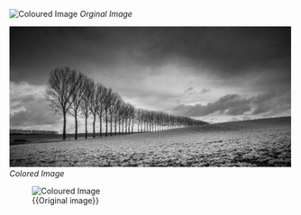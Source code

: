 
<p>
    <img src="https://github.com/wmkthi/Open-CV/blob/main/mkdir%20models/result.png" alt="Coloured Image" width="500" height="250">
    <em>Orginal Image</em>
</p>

<p>
    <img src="https://github.com/wmkthi/Open-CV/blob/main/mkdir%20models/test2.jpg" alt="Original Image" width="500" height="250">
     <em>Colored Image</em>
</p>
<figure class="image">
  <img src="https://github.com/wmkthi/Open-CV/blob/main/mkdir%20models/result.png" alt="Coloured Image" width="500" height="250">
  <figcaption>{{Original image}}</figcaption>
</figure>
